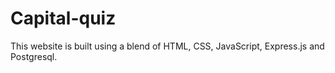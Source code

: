# Capital-quiz
This website is built using a blend of HTML, CSS, JavaScript, Express.js and Postgresql.
